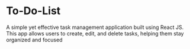# To-Do-List
 A simple yet effective task management application built using React JS. This app allows users to create, edit, and delete tasks, helping them stay organized and focused
